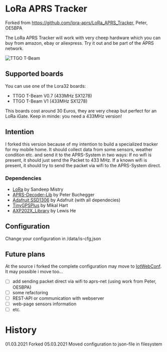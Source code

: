 # LoRa APRS Tracker 

Forked from <https://github.com/lora-aprs/LoRa_APRS_Tracker>, Peter, OE5BPA

The LoRa APRS Tracker will work with very cheep hardware which you can buy from amazon, ebay or aliexpress.
Try it out and be part of the APRS network.

![TTGO T-Beam](pics/Tracker.png)

## Supported boards

You can use one of the Lora32 boards:

* TTGO T-Beam V0.7 (433MHz SX1278)
* TTGO T-Beam V1 (433MHz SX1278)

This boards cost around 30 Euros, they are very cheap but perfect for an LoRa iGate.
Keep in minde: you need a 433MHz version!

## Intention

I forked this version because of my intention to build a specialized tracker for my mobile home. It should collect data from some sensors, weather condition etc. and send it to the APRS-System in two ways: If no wifi is present, it should just send the Packet to 433 MHz. If a known wifi is present, it should try to send the packet via wifi to the APRS-System direct.

### Dependencies

* [LoRa](https://github.com/sandeepmistry/arduino-LoRa) by Sandeep Mistry
* [APRS-Decoder-Lib](https://github.com/peterus/APRS-Decoder-Lib) by Peter Buchegger
* [Adafruit SSD1306](https://github.com/adafruit/Adafruit_SSD1306) by Adafruit (with all dependecies)
* [TinyGPSPlus](https://github.com/mikalhart/TinyGPSPlus) by Mikal Hart
* [AXP202X_Library](https://github.com/lewisxhe/AXP202X_Library) by Lewis He

## Configuration

Change your configuration in /data/is-cfg,json

## Future plans

At the source i forked the complete configuration may move to [IotWebConf](https://github.com/prampec/IotWebConf).
It may possible i move too...

* [ ] add sending packet direct via wifi to aprs-net (using work from Peter, OE5BPA)
* [ ] some refactoring
* [ ] REST-API or communication with webserver
* [ ] web-page sensors information
* [ ] etc.

# History

01.03.2021  Forked
05.03.2021  Moved configuration to json-file in filesystem
